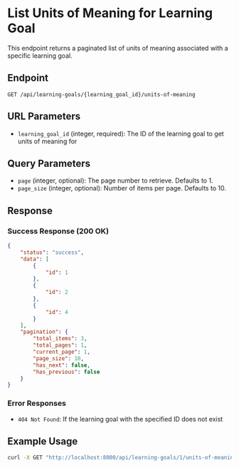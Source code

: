# List Units of Meaning for Learning Goal

This endpoint returns a paginated list of units of meaning associated with a specific learning goal.

## Endpoint

```
GET /api/learning-goals/{learning_goal_id}/units-of-meaning
```

## URL Parameters

- `learning_goal_id` (integer, required): The ID of the learning goal to get units of meaning for

## Query Parameters

- `page` (integer, optional): The page number to retrieve. Defaults to 1.
- `page_size` (integer, optional): Number of items per page. Defaults to 10.

## Response

### Success Response (200 OK)

```json
{
    "status": "success",
    "data": [
        {
            "id": 1
        },
        {
            "id": 2
        },
        {
            "id": 4
        }
    ],
    "pagination": {
        "total_items": 3,
        "total_pages": 1,
        "current_page": 1,
        "page_size": 10,
        "has_next": false,
        "has_previous": false
    }
}
```

### Error Responses

- `404 Not Found`: If the learning goal with the specified ID does not exist

## Example Usage

```bash
curl -X GET "http://localhost:8000/api/learning-goals/1/units-of-meaning?page=1&page_size=10"
```
